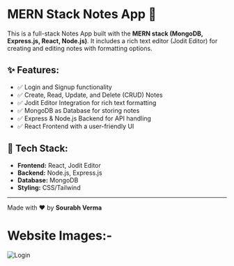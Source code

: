 # MERN Stack Notes App 📝

This is a full-stack Notes App built with the **MERN stack (MongoDB, Express.js, React, Node.js)**. It includes a rich text editor (Jodit Editor) for creating and editing notes with formatting options.

## ✨ Features:
- ✅ Login and Signup functionality
- ✅ Create, Read, Update, and Delete (CRUD) Notes
- ✅ Jodit Editor Integration for rich text formatting
- ✅ MongoDB as Database for storing notes
- ✅ Express & Node.js Backend for API handling
- ✅ React Frontend with a user-friendly UI

## 📌 Tech Stack:
- **Frontend:** React, Jodit Editor
- **Backend:** Node.js, Express.js
- **Database:** MongoDB
- **Styling:** CSS/Tailwind

---

Made with ❤️ by **Sourabh Verma**


# Website Images:-
![Login](https://github.com/sourabh1211/NotesApp/blob/7bbb672c2693b9bb8478a0f5c8235affbd843ed0/Screenshot%202025-01-30%20185821.png)
